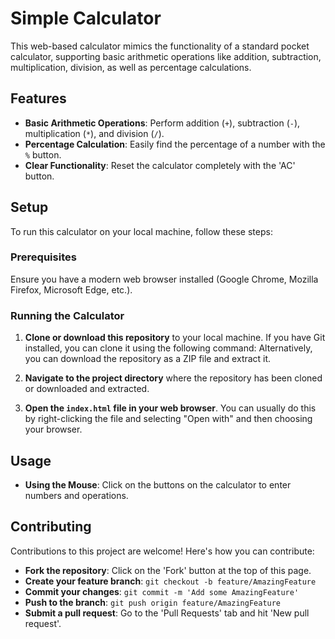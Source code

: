 # Simple Calculator

This web-based calculator mimics the functionality of a standard pocket calculator, supporting basic arithmetic operations like addition, subtraction, multiplication, division, as well as percentage calculations.

## Features

- **Basic Arithmetic Operations**: Perform addition (`+`), subtraction (`-`), multiplication (`*`), and division (`/`).
- **Percentage Calculation**: Easily find the percentage of a number with the `%` button.
- **Clear Functionality**: Reset the calculator completely with the 'AC' button.

## Setup

To run this calculator on your local machine, follow these steps:

### Prerequisites

Ensure you have a modern web browser installed (Google Chrome, Mozilla Firefox, Microsoft Edge, etc.).

### Running the Calculator

1. **Clone or download this repository** to your local machine. If you have Git installed, you can clone it using the following command:
Alternatively, you can download the repository as a ZIP file and extract it.

2. **Navigate to the project directory** where the repository has been cloned or downloaded and extracted.

3. **Open the `index.html` file in your web browser**. You can usually do this by right-clicking the file and selecting "Open with" and then choosing your browser.

## Usage

- **Using the Mouse**: Click on the buttons on the calculator to enter numbers and operations.

## Contributing

Contributions to this project are welcome! Here's how you can contribute:

- **Fork the repository**: Click on the 'Fork' button at the top of this page.
- **Create your feature branch**: `git checkout -b feature/AmazingFeature`
- **Commit your changes**: `git commit -m 'Add some AmazingFeature'`
- **Push to the branch**: `git push origin feature/AmazingFeature`
- **Submit a pull request**: Go to the 'Pull Requests' tab and hit 'New pull request'.
